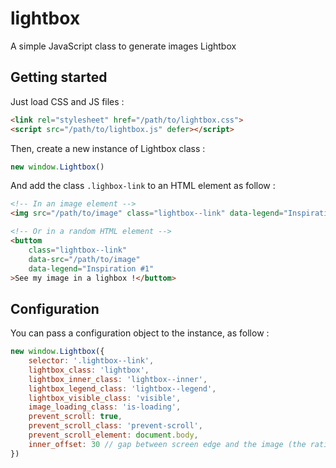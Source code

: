 # lightbox

A simple JavaScript class to generate images Lightbox

## Getting started
Just load CSS and JS files :
```html
<link rel="stylesheet" href="/path/to/lightbox.css">
<script src="/path/to/lightbox.js" defer></script>
```

Then, create a new instance of Lightbox class :
```javascript
new window.Lightbox()
```

And add the class `.lighbox-link` to an HTML element as follow :
```html
<!-- In an image element -->
<img src="/path/to/image" class="lightbox--link" data-legend="Inspiration #1" alt="My image">

<!-- Or in a random HTML element -->
<buttom 
    class="lightbox--link" 
    data-src="/path/to/image" 
    data-legend="Inspiration #1"
>See my image in a lighbox !</buttom>
```

## Configuration
You can pass a configuration object to the instance, as follow :
```javascript
new window.Lightbox({
    selector: '.lightbox--link',
    lightbox_class: 'lightbox',
    lightbox_inner_class: 'lightbox--inner',
    lightbox_legend_class: 'lightbox--legend',
    lightbox_visible_class: 'visible',
    image_loading_class: 'is-loading',
    prevent_scroll: true,
    prevent_scroll_class: 'prevent-scroll',
    prevent_scroll_element: document.body,
    inner_offset: 30 // gap between screen edge and the image (the ratio is dynamically calculated by the library)
})
```
